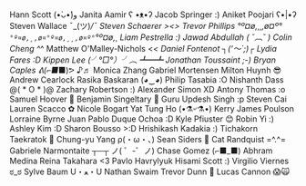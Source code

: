 Hann Scott (•̀ᴗ•́)و
Janita Aamir ʕ •ᴥ•ʔ
Jacob Springer :)
Aniket Poojari ʕ•|•ʔ
Steven Wallace ¯\_(ツ)_/¯ 
Steven Schaerer ><>
Trevor Phillips °º¤ø,¸¸,ø¤º°`°º¤ø,¸,ø¤°º¤ø,¸¸,ø¤º°`°º¤ø,¸
Liam Pestrella :)
Jawad Abdullah ( ˘︹˘ )
Colin Cheng ^_^
Matthew O'Malley-Nichols <_<
Daniel Fontenot ┐(‘～`;)┌
Lydia Fares :D
Kippen Lee (╯°□°）╯︵ ┻━┻ 
Jonathan Toussaint ;-)
Bryan Caples ᕕ(⌐■_■)ᕗ ♪♬
Monica Zhang
Gabriel Mortensen
Milton Huynh 😎
Andrew Cearlock
Rasika Baskaran (◕‿◕)
Philip Tasabia :O
Nishanth Dass @( * O * )@
Zachary Robertson :)
Alexander Simon XD
Antony Thomas :o
Samuel Hoover 🔮
Benjamin Singeltary 👻
Guru Updesh Singh :p
Steven Cai
Lauren Scacco ✿
Nicole Bogart
Yat Tung Ho (•⚗৺⚗•)
Kerry James Poulson
Lorraine Byrne
Juan Pablo Duque Ochoa :D
Kyle Pfiuster 😊
Robin Yi :)
Ashley Kim :D
Sharon Bousso >:D
Hrishikash Kadakia :)
Tichakorn Taekratok 🙏
Chung-yu Yang ρ(・ω・、)
Sean Siders 🫠
Cat Randquist =^.^=
Gabriele Narmontaite ┬─┬ ノ( ゜-゜ノ)
Chase Gomez (⌐■_■)
Abhram Medina
Reina Takahara <3
Pavlo Havrylyuk
Hisami Scott :)
Virgilio Viernes ಠ_ಠ
Sylve Baum U・ﻌ・U
Nathan Swaim
Trevor Dunn 🦖
Lucas Cannon  😱🙀
